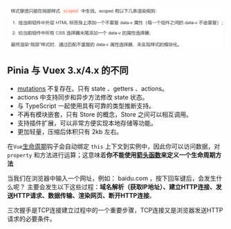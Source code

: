 ![image-20231129104900170](./面试题文档自我整理.assets/image-20231129104900170.png)

## Pinia 与 Vuex 3.x/4.x 的不同

- [mutations](https://www.zhihu.com/search?q=mutations&search_source=Entity&hybrid_search_source=Entity&hybrid_search_extra={"sourceType"%3A"answer"%2C"sourceId"%3A2777961855}) 不复存在。只有 state 、getters 、actions。
- actions 中支持同步和异步方法修改 state 状态。
- 与 TypeScript 一起使用具有可靠的类型推断支持。
- 不再有模块嵌套，只有 Store 的概念，Store 之间可以相互调用。
- 支持插件扩展，可以非常方便实现本地存储等功能。
- 更加轻量，压缩后体积只有 2kb 左右。





在`Vue`[生命周期](https://www.zhihu.com/search?q=生命周期&search_source=Entity&hybrid_search_source=Entity&hybrid_search_extra={"sourceType"%3A"article"%2C"sourceId"%3A"335143455"})钩子会自动绑定 `this` 上下文到实例中，因此你可以访问数据，对 `property` 和方法进行运算；这意味着**你不能使用[箭头函数](https://www.zhihu.com/search?q=箭头函数&search_source=Entity&hybrid_search_source=Entity&hybrid_search_extra={"sourceType"%3A"article"%2C"sourceId"%3A"335143455"})来定义一个生命周期方法**



当我们在浏览器中输入一个网址，例如： baidu.com ，按下回车键后，会发生什么呢？ 主要会发生以下这些过程：**域名解析（获取IP地址）、建立HTTP连接、发送HTTP请求、数据传输、渲染网页、断开HTTP连接**。



三次握手是TCP连接建立过程中的一个重要步骤，TCP连接又是浏览器发送HTTP请求的必要条件。

